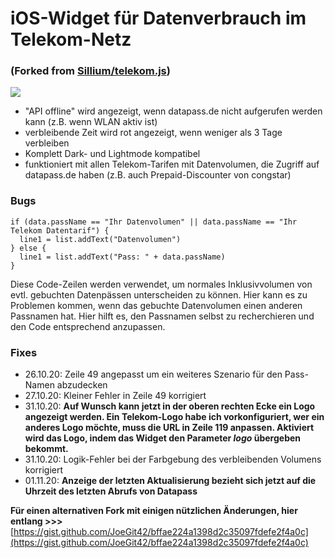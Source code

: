 # iOS-Widget für Datenverbrauch im Telekom-Netz
### (Forked from [Sillium/telekom.js](https://gist.github.com/Sillium/f904fb89444bc8dde12cfc07b8fa8728))

![](https://i.imgur.com/hgrwim3.png)

- "API offline" wird angezeigt, wenn datapass.de nicht aufgerufen werden kann (z.B. wenn WLAN aktiv ist)
- verbleibende Zeit wird rot angezeigt, wenn weniger als 3 Tage verbleiben
- Komplett Dark- und Lightmode kompatibel
- funktioniert mit allen Telekom-Tarifen mit Datenvolumen, die Zugriff auf datapass.de haben (z.B. auch Prepaid-Discounter von congstar)

### Bugs
```
if (data.passName == "Ihr Datenvolumen" || data.passName == "Ihr Telekom Datentarif") {
  line1 = list.addText("Datenvolumen")
} else {
  line1 = list.addText("Pass: " + data.passName)
}
```
Diese Code-Zeilen werden verwendet, um normales Inklusivvolumen von evtl. gebuchten Datenpässen unterscheiden zu können.
Hier kann es zu Problemen kommen, wenn das gebuchte Datenvolumen einen anderen Passnamen hat. Hier hilft es, den Passnamen selbst zu recherchieren und den Code entsprechend anzupassen.

### Fixes
- 26.10.20: Zeile 49 angepasst um ein weiteres Szenario für den Pass-Namen abzudecken
- 27.10.20: Kleiner Fehler in Zeile 49 korrigiert
- 31.10.20: 
**Auf Wunsch kann jetzt in der oberen rechten Ecke ein Logo angezeigt werden. Ein Telekom-Logo habe ich vorkonfiguriert, wer ein anderes Logo möchte, muss die URL in Zeile 119 anpassen. Aktiviert wird das Logo, indem das Widget den Parameter _logo_ übergeben bekommt.**
- 31.10.20: Logik-Fehler bei der Farbgebung des verbleibenden Volumens korrigiert
- 01.11.20: **Anzeige der letzten Aktualisierung bezieht sich jetzt auf die Uhrzeit des letzten Abrufs von Datapass**


**Für einen alternativen Fork mit einigen nützlichen Änderungen, hier entlang >>>**
[https://gist.github.com/JoeGit42/bffae224a1398d2c35097fdefe2f4a0c](https://gist.github.com/JoeGit42/bffae224a1398d2c35097fdefe2f4a0c)
